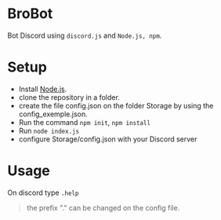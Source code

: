 # BroBot

Bot Discord using `discord.js` and `Node.js, npm`.

# Setup

* Install [Node.js](https://nodejs.org/en/).
* clone the repository in a folder.
* create the file config.json on the folder Storage by using the config_exemple.json.
* Run the command `npm init`, `npm install`
* Run `node index.js`
* configure Storage/config.json with your Discord server

# Usage

On discord type `.help` 
>the prefix "." can be changed on the config file.
